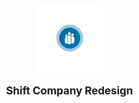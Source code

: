 <h1 align="center">
  <img alt="" src=".github/shift.gif" width="175px">
  
  <br>

  Shift Company Redesign
</h1>